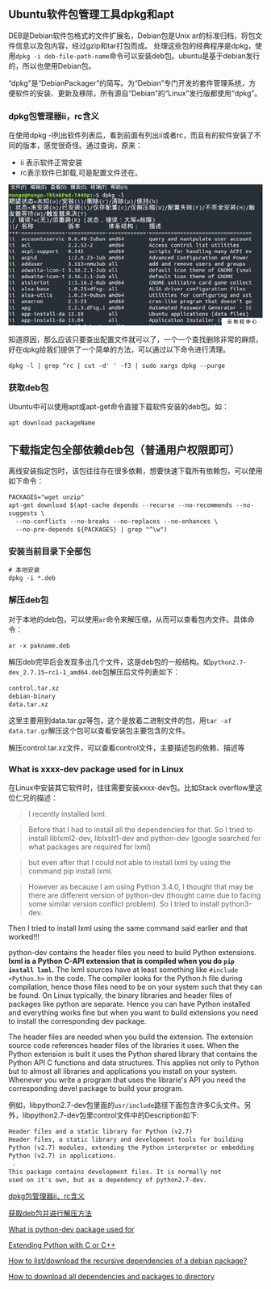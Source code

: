 ## Ubuntu软件包管理工具dpkg和apt

DEB是Debian软件包格式的文件扩展名，Debian包是Unix ar的标准归档，将包文件信息以及包内容，经过gzip和tar打包而成。
处理这些包的经典程序是dpkg，使用`dpkg -i deb-file-path-name`命令可以安装deb包。ubuntu是基于debian发行的，所以也使用Debian包。

“dpkg”是“DebianPackager”的简写。为“Debian”专门开发的套件管理系统，方便软件的安装、更新及移除，所有源自“Debian”的“Linux”发行版都使用“dpkg”。

### dpkg包管理器ii，rc含义

在使用dpkg -l列出软件列表后，看到前面有列出ii或者rc，而且有的软件安装了不同的版本，感觉很奇怪。通过查询，原来：

- ii 表示软件正常安装
- rc表示软件已卸载,可是配置文件还在。 

<img src="imgs/dpkg_installed_package_status.jpg" alt="dpkg installed package status" />

知道原因，那么应该只要查出配置文件就可以了，一个一个查找删除非常的麻烦，好在dpkg给我们提供了一个简单的方法，可以通过以下命令进行清理。

```
dpkg -l | grep ^rc | cut -d' ' -f3 | sudo xargs dpkg --purge
```

### 获取deb包

Ubuntu中可以使用apt或apt-get命令直接下载软件安装的deb包。如：

```
apt download packageName
```

## 下载指定包全部依赖deb包（普通用户权限即可）

离线安装指定包时，该包往往存在很多依赖，想要快速下载所有依赖包，可以使用如下命令：

```
PACKAGES="wget unzip"
apt-get download $(apt-cache depends --recurse --no-recommends --no-suggests \
  --no-conflicts --no-breaks --no-replaces --no-enhances \
  --no-pre-depends ${PACKAGES} | grep "^\w")
```

### 安装当前目录下全部包

```
# 本地安装
dpkg -i *.deb
```

### 解压deb包

对于本地的deb包，可以使用`ar`命令来解压缩，从而可以查看包内文件。具体命令：

```
ar -x pakname.deb
```

解压deb完毕后会发现多出几个文件，这是deb包的一般结构。如`python2.7-dev_2.7.15~rc1-1_amd64.deb`包解压后文件列表如下：

```
control.tar.xz 
debian-binary
data.tar.xz     
```


这里主要用到data.tar.gz等包，这个是放着二进制文件的包，用`tar -xf data.tar.gz`解压这个包可以查看安装包主要包含的文件。

解压control.tar.xz文件，可以查看control文件，主要描述包的依赖、描述等


### What is xxxx-dev package used for in Linux

在Linux中安装其它软件时，往往需要安装xxxx-dev包。比如Stack overflow里这位仁兄的描述：

> I recently installed lxml.

> Before that I had to install all the dependencies for that. So I tried to install liblxml2-dev, liblxslt1-dev and python-dev (google searched for what packages are required for lxml)

> but even after that I could not able to install lxml by using the command pip install lxml.

> However as because I am using Python 3.4.0, I thought that may be there are different version of python-dev (thought came due to facing some similar version conflict problem). So I tried to install python3-dev.

Then I tried to install lxml using the same command said earlier and that worked!!!

python-dev contains the header files you need to build Python extensions. **lxml is a Python C-API extension that is compiled when you do `pip install lxml`.** The lxml sources have at least something like `#include <Python.h>` in the code. The compiler looks for the Python.h file during compilation, hence those files need to be on your system such that they can be found. On Linux typically, the binary libraries and header files of packages like python are separate. Hence you can have Python installed and everything works fine but when you want to build extensions you need to install the corresponding dev package.

The header files are needed when you build the extension. The extension source code references header files of the libraries it uses. When the Python extension is built it uses the Python shared library that contains the Python API C functions and data structures. This applies not only to Python but to almost all libraries and applications you install on your system. Whenever you write a program that uses the librarie's API you need the corresponding devel package to build your program.

例如，libpython2.7-dev包里面的`usr/include`路径下面包含许多C头文件。另外，libpython2.7-dev包里control文件中的Description如下: 

```
Header files and a static library for Python (v2.7)
Header files, a static library and development tools for building
Python (v2.7) modules, extending the Python interpreter or embedding
Python (v2.7) in applications.
 .
This package contains development files. It is normally not
used on it's own, but as a dependency of python2.7-dev.
```

[dpkg包管理器ii、rc含义](https://www.aliyun.com/jiaocheng/163388.html)

[获取deb包并进行解压方法](https://blog.csdn.net/yygydjkthh/article/details/27106943)

[What is python-dev package used for](https://stackoverflow.com/questions/31002091/what-is-python-dev-package-used-for)

[Extending Python with C or C++](https://docs.python.org/2/extending/extending.html)

[How to list/download the recursive dependencies of a debian package?](https://stackoverflow.com/questions/22008193/how-to-list-download-the-recursive-dependencies-of-a-debian-package)

[How to download all dependencies and packages to directory](https://stackoverflow.com/questions/13756800/how-to-download-all-dependencies-and-packages-to-directory)
